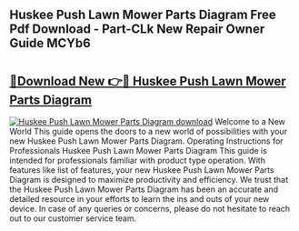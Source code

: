 ## Huskee Push Lawn Mower Parts Diagram Free Pdf Download - Part-CLk New Repair Owner Guide MCYb6

# <h2><a href="http://dfl6x3u.blite.top/?on=Huskee+Push+Lawn+Mower+Parts+Diagram">🔗Download New 👉🔴 Huskee Push Lawn Mower Parts Diagram</a></h2>

[![Huskee Push Lawn Mower Parts Diagram download](https://i.imgur.com/lujVjoI.png)](http://dfl6x3u.blite.top/?on=Huskee+Push+Lawn+Mower+Parts+Diagram)
Welcome to a New World This guide opens the doors to a new world of possibilities with your new Huskee Push Lawn Mower Parts Diagram. Operating Instructions for Professionals Huskee Push Lawn Mower Parts Diagram This guide is intended for professionals familiar with product type operation. With features like list of features, your new Huskee Push Lawn Mower Parts Diagram is designed to maximize productivity and efficiency. We trust that the Huskee Push Lawn Mower Parts Diagram has been an accurate and detailed resource in your efforts to learn the ins and outs of your new device. In case of any queries or concerns, please do not hesitate to reach out to our customer service team.
